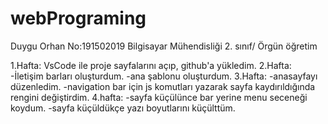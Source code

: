 # webPrograming
Duygu Orhan
No:191502019
Bilgisayar Mühendisliği 2. sınıf/ Örgün öğretim

1.Hafta:
VsCode ile proje sayfalarını açıp, github'a yükledim.
2.Hafta:
-İletişim barları oluşturdum.
-ana şablonu oluşturdum.
3.Hafta:
-anasayfayı düzenledim.
-navigation bar için js komutları yazarak sayfa kaydırıldığında rengini değiştirdim.
4.hafta:
-sayfa küçülünce bar yerine menu seceneği koydum.
-sayfa küçüldükçe yazı boyutlarını küçülttüm.



